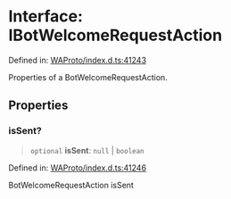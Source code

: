 # Interface: IBotWelcomeRequestAction

Defined in: [WAProto/index.d.ts:41243](https://github.com/Fokusdotid/Baileys/blob/8399cb6fd4e55090cdf57b06ffaae3e8a88880fe/WAProto/index.d.ts#L41243)

Properties of a BotWelcomeRequestAction.

## Properties

### isSent?

> `optional` **isSent**: `null` \| `boolean`

Defined in: [WAProto/index.d.ts:41246](https://github.com/Fokusdotid/Baileys/blob/8399cb6fd4e55090cdf57b06ffaae3e8a88880fe/WAProto/index.d.ts#L41246)

BotWelcomeRequestAction isSent
